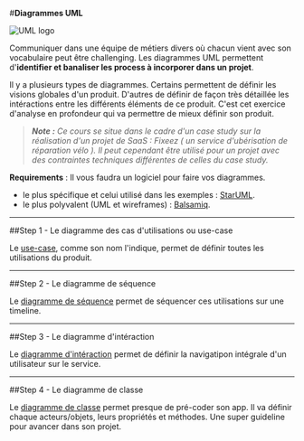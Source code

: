 #**Diagrammes UML**

![UML logo](https://raw.githubusercontent.com/simplonco/Diagrammes-UML/master/logo.png)

Communiquer dans une équipe de métiers divers où chacun vient avec son vocabulaire peut être challenging. Les diagrammes UML permettent d'**identifier et banaliser les process à incorporer dans un projet**.

Il y a plusieurs types de diagrammes.
Certains permettent de définir les visions globales d'un produit. D'autres de définir de façon très détaillée les intéractions entre les différents éléments de ce produit. C'est cet exercice d'analyse en profondeur qui va permettre de mieux définir son produit.

> _**Note :**_
> _Ce cours se situe dans le cadre d'un case study sur la réalisation d'un projet de SaaS : Fixeez ( un service d'ubérisation de réparation vélo ). Il peut cependant être utilisé pour un projet avec des contraintes techniques différentes de celles du case study._

**Requirements** : Il vous faudra un logiciel pour faire vos diagrammes.
 + le plus spécifique et celui utilisé dans les exemples : [StarUML](http://staruml.io/).
 + le plus polyvalent (UML et wireframes) : [Balsamiq](https://balsamiq.com/).


----------

##Step 1 - Le diagramme des cas d'utilisations ou use-case

Le [use-case](https://github.com/simplonco/UML-Use-Case), comme son nom l'indique, permet de définir toutes les utilisations du produit.

----------

##Step 2 - Le diagramme de séquence

Le [diagramme de séquence](https://github.com/simplonco/UML-Sequence) permet de séquencer ces utilisations sur une timeline.


----------

##Step 3 - Le diagramme d'intéraction

Le [diagramme d'intéraction](https://github.com/simplonco/UML-Interaction) permet de définir la navigatipon intégrale d'un utilisateur sur le service.

----------

##Step 4 - Le diagramme de classe

Le [diagramme de classe](https://github.com/simplonco/UML-classe) permet presque de pré-coder son app. Il va définir chaque acteurs/objets, leurs propriétés et méthodes. Une super guideline pour avancer dans son projet.
